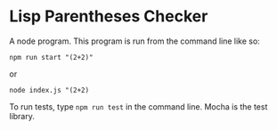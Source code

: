# Lisp Parentheses Checker

A node program. This program is run from the command line like so:

```
npm run start "(2+2)"
```

or

```
node index.js "(2+2)
```

To run tests, type `npm run test` in the command line. Mocha is the test library.
